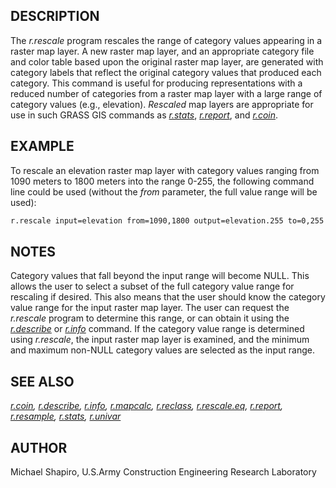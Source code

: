 ## DESCRIPTION

The *r.rescale* program rescales the range of category values appearing
in a raster map layer. A new raster map layer, and an appropriate
category file and color table based upon the original raster map layer,
are generated with category labels that reflect the original category
values that produced each category. This command is useful for producing
representations with a reduced number of categories from a raster map
layer with a large range of category values (e.g., elevation).
*Rescaled* map layers are appropriate for use in such GRASS GIS commands
as *[r.stats](r.stats.md)*, *[r.report](r.report.md)*, and
*[r.coin](r.coin.md)*.

## EXAMPLE

To rescale an elevation raster map layer with category values ranging
from 1090 meters to 1800 meters into the range 0-255, the following
command line could be used (without the *from* parameter, the full value
range will be used):

```sh
r.rescale input=elevation from=1090,1800 output=elevation.255 to=0,255
```

## NOTES

Category values that fall beyond the input range will become NULL. This
allows the user to select a subset of the full category value range for
rescaling if desired. This also means that the user should know the
category value range for the input raster map layer. The user can
request the *r.rescale* program to determine this range, or can obtain
it using the *[r.describe](r.describe.md)* or *[r.info](r.info.md)*
command. If the category value range is determined using *r.rescale*,
the input raster map layer is examined, and the minimum and maximum
non-NULL category values are selected as the input range.

## SEE ALSO

*[r.coin](r.coin.md), [r.describe](r.describe.md), [r.info](r.info.md),
[r.mapcalc](r.mapcalc.md), [r.reclass](r.reclass.md),
[r.rescale.eq](r.rescale.eq.md), [r.report](r.report.md),
[r.resample](r.resample.md), [r.stats](r.stats.md),
[r.univar](r.univar.md)*

## AUTHOR

Michael Shapiro, U.S.Army Construction Engineering Research Laboratory

